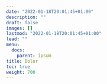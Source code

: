 ```yaml
---
date: "2022-01-18T20:01:45+01:00"
description: ""
draft: false
images: []
lastmod: "2022-01-18T20:01:45+01:00"
lead: ""
menu:
  docs:
    parent: ipsum
title: Dolor
toc: true
weight: 700
---
```

